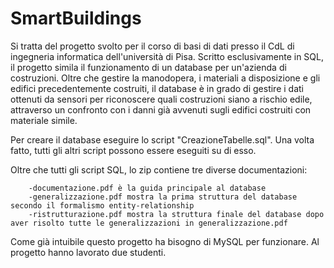 # SmartBuildings

Si tratta del progetto svolto per il corso di basi di dati presso il CdL di ingegneria informatica dell'università di Pisa. Scritto esclusivamente in SQL, il progetto simila il funzionamento di un database per un'azienda di costruzioni.
Oltre che gestire la manodopera, i materiali a disposizione e gli edifici precedentemente costruiti, il database è in grado di gestire i dati ottenuti da sensori per riconoscere quali costruzioni siano a rischio edile, attraverso un confronto con i danni già avvenuti sugli edifici costruiti con materiale simile.

Per creare il database eseguire lo script "CreazioneTabelle.sql". Una volta fatto, tutti gli altri script possono essere eseguiti su di esso.

Oltre che tutti gli script SQL, lo zip contiene tre diverse documentazioni:
```
    -documentazione.pdf è la guida principale al database
    -generalizzazione.pdf mostra la prima struttura del database secondo il formalismo entity-relationship
    -ristrutturazione.pdf mostra la struttura finale del database dopo aver risolto tutte le generalizzazioni in generalizzazione.pdf
```

Come già intuibile questo progetto ha bisogno di MySQL per funzionare.
Al progetto hanno lavorato due studenti.
